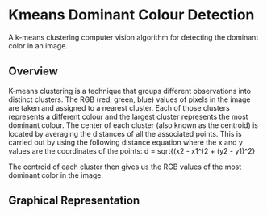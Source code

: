 # Kmeans Dominant Colour Detection
A k-means clustering computer vision algorithm for detecting the dominant color in an image.


## Overview
K-means clustering is a technique that groups different observations into distinct clusters. The RGB (red, green, blue) values of pixels in the image are taken and assigned to a nearest cluster. Each of those clusters represents a different colour and the largest cluster represents the most dominant colour. The center of each cluster (also known as the centroid) is located by averaging the distances of all the associated points. This is carried out by using the following distance equation where the x and y  values are the coordinates of the points: d = sqrt{(x2 - x1^)2 + (y2 - y1)^2}
 
 The centroid of each cluster then gives us the RGB values of the most dominant color in the image.
 
 ## Graphical Representation
 



